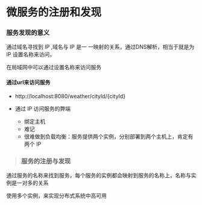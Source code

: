 # 微服务的注册和发现

### 服务发现的意义

通过域名寻找到 IP ,域名与 IP 是一 一映射的关系，通过DNS解析，相当于就是为 IP 设置名称来访问，

在局域网中可以通过设置名称来访问服务

#### 通过url来访问服务

- http://localhost:8080/weather/cityId/{cityId}

- 通过 IP 访问服务的弊端
  - 绑定主机
  - 难记
  - 很难做到负载均衡：服务提供两个实例，分别部署到两个主机上，肯定有两个 IP 

> ### 服务的注册与发现

通过服务的名称来找到服务，每个服务的实例都会映射到服务的名称上，名称与实例是一对多的关系

使用多个实例，来实现分布式系统中高可用